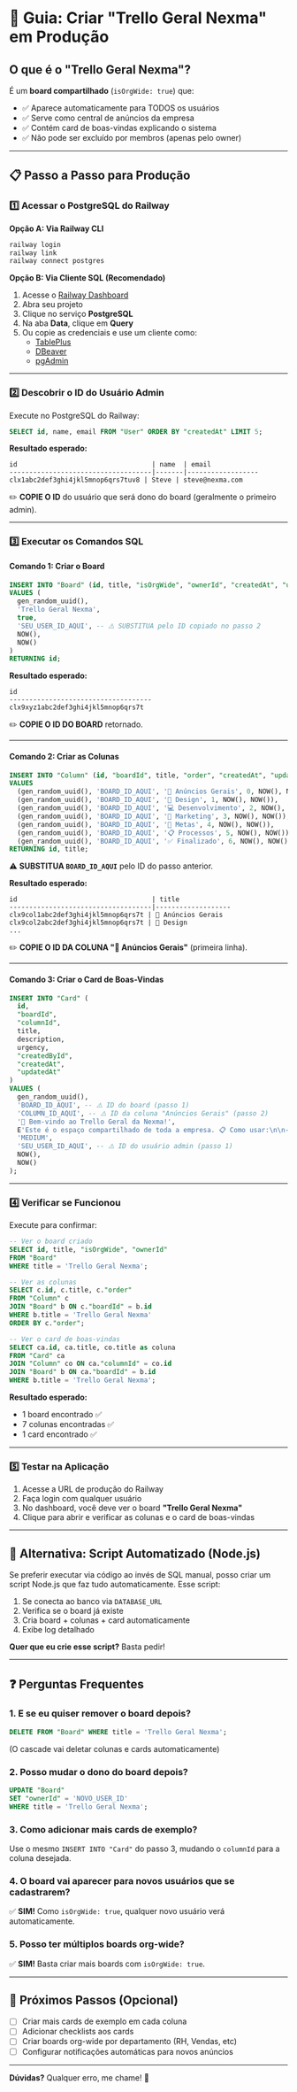 # 🚀 Guia: Criar "Trello Geral Nexma" em Produção

## O que é o "Trello Geral Nexma"?

É um **board compartilhado** (`isOrgWide: true`) que:
- ✅ Aparece automaticamente para TODOS os usuários
- ✅ Serve como central de anúncios da empresa
- ✅ Contém card de boas-vindas explicando o sistema
- ✅ Não pode ser excluído por membros (apenas pelo owner)

---

## 📋 Passo a Passo para Produção

### 1️⃣ Acessar o PostgreSQL do Railway

**Opção A: Via Railway CLI**
```bash
railway login
railway link
railway connect postgres
```

**Opção B: Via Cliente SQL (Recomendado)**
1. Acesse o [Railway Dashboard](https://railway.app)
2. Abra seu projeto
3. Clique no serviço **PostgreSQL**
4. Na aba **Data**, clique em **Query**
5. Ou copie as credenciais e use um cliente como:
   - [TablePlus](https://tableplus.com/)
   - [DBeaver](https://dbeaver.io/)
   - [pgAdmin](https://www.pgadmin.org/)

---

### 2️⃣ Descobrir o ID do Usuário Admin

Execute no PostgreSQL do Railway:

```sql
SELECT id, name, email FROM "User" ORDER BY "createdAt" LIMIT 5;
```

**Resultado esperado:**
```
id                                  | name  | email
------------------------------------|-------|------------------
clx1abc2def3ghi4jkl5mnop6qrs7tuv8 | Steve | steve@nexma.com
```

✏️ **COPIE O ID** do usuário que será dono do board (geralmente o primeiro admin).

---

### 3️⃣ Executar os Comandos SQL

#### **Comando 1: Criar o Board**

```sql
INSERT INTO "Board" (id, title, "isOrgWide", "ownerId", "createdAt", "updatedAt")
VALUES (
  gen_random_uuid(),
  'Trello Geral Nexma',
  true,
  'SEU_USER_ID_AQUI', -- ⚠️ SUBSTITUA pelo ID copiado no passo 2
  NOW(),
  NOW()
)
RETURNING id;
```

**Resultado esperado:**
```
id
------------------------------------
clx9xyz1abc2def3ghi4jkl5mnop6qrs7t
```

✏️ **COPIE O ID DO BOARD** retornado.

---

#### **Comando 2: Criar as Colunas**

```sql
INSERT INTO "Column" (id, "boardId", title, "order", "createdAt", "updatedAt")
VALUES
  (gen_random_uuid(), 'BOARD_ID_AQUI', '📢 Anúncios Gerais', 0, NOW(), NOW()),
  (gen_random_uuid(), 'BOARD_ID_AQUI', '🎨 Design', 1, NOW(), NOW()),
  (gen_random_uuid(), 'BOARD_ID_AQUI', '💻 Desenvolvimento', 2, NOW(), NOW()),
  (gen_random_uuid(), 'BOARD_ID_AQUI', '📱 Marketing', 3, NOW(), NOW()),
  (gen_random_uuid(), 'BOARD_ID_AQUI', '🎯 Metas', 4, NOW(), NOW()),
  (gen_random_uuid(), 'BOARD_ID_AQUI', '📋 Processos', 5, NOW(), NOW()),
  (gen_random_uuid(), 'BOARD_ID_AQUI', '✅ Finalizado', 6, NOW(), NOW())
RETURNING id, title;
```

⚠️ **SUBSTITUA `BOARD_ID_AQUI`** pelo ID do passo anterior.

**Resultado esperado:**
```
id                                  | title
------------------------------------|-------------------
clx9col1abc2def3ghi4jkl5mnop6qrs7t | 📢 Anúncios Gerais
clx9col2abc2def3ghi4jkl5mnop6qrs7t | 🎨 Design
...
```

✏️ **COPIE O ID DA COLUNA "📢 Anúncios Gerais"** (primeira linha).

---

#### **Comando 3: Criar o Card de Boas-Vindas**

```sql
INSERT INTO "Card" (
  id,
  "boardId",
  "columnId",
  title,
  description,
  urgency,
  "createdById",
  "createdAt",
  "updatedAt"
)
VALUES (
  gen_random_uuid(),
  'BOARD_ID_AQUI', -- ⚠️ ID do board (passo 1)
  'COLUMN_ID_AQUI', -- ⚠️ ID da coluna "Anúncios Gerais" (passo 2)
  '🎉 Bem-vindo ao Trello Geral da Nexma!',
  E'Este é o espaço compartilhado de toda a empresa. 📋 Como usar:\n\n- Use as colunas para organizar anúncios e tarefas gerais\n- Todos os membros da empresa podem ver este board\n- Crie cards para comunicar novidades\n- Utilize as checklists para acompanhar progresso\n- Atribua pessoas aos cards quando necessário\n\n💡 Dica: Boards privados podem ser criados pelo botão "+ Criar Board" no dashboard!',
  'MEDIUM',
  'SEU_USER_ID_AQUI', -- ⚠️ ID do usuário admin (passo 1)
  NOW(),
  NOW()
);
```

---

### 4️⃣ Verificar se Funcionou

Execute para confirmar:

```sql
-- Ver o board criado
SELECT id, title, "isOrgWide", "ownerId"
FROM "Board"
WHERE title = 'Trello Geral Nexma';

-- Ver as colunas
SELECT c.id, c.title, c."order"
FROM "Column" c
JOIN "Board" b ON c."boardId" = b.id
WHERE b.title = 'Trello Geral Nexma'
ORDER BY c."order";

-- Ver o card de boas-vindas
SELECT ca.id, ca.title, co.title as coluna
FROM "Card" ca
JOIN "Column" co ON ca."columnId" = co.id
JOIN "Board" b ON ca."boardId" = b.id
WHERE b.title = 'Trello Geral Nexma';
```

**Resultado esperado:**
- 1 board encontrado ✅
- 7 colunas encontradas ✅
- 1 card encontrado ✅

---

### 5️⃣ Testar na Aplicação

1. Acesse a URL de produção do Railway
2. Faça login com qualquer usuário
3. No dashboard, você deve ver o board **"Trello Geral Nexma"**
4. Clique para abrir e verificar as colunas e o card de boas-vindas

---

## 🔧 Alternativa: Script Automatizado (Node.js)

Se preferir executar via código ao invés de SQL manual, posso criar um script Node.js que faz tudo automaticamente. Esse script:

1. Se conecta ao banco via `DATABASE_URL`
2. Verifica se o board já existe
3. Cria board + colunas + card automaticamente
4. Exibe log detalhado

**Quer que eu crie esse script?** Basta pedir!

---

## ❓ Perguntas Frequentes

### 1. E se eu quiser remover o board depois?

```sql
DELETE FROM "Board" WHERE title = 'Trello Geral Nexma';
```

(O cascade vai deletar colunas e cards automaticamente)

### 2. Posso mudar o dono do board depois?

```sql
UPDATE "Board"
SET "ownerId" = 'NOVO_USER_ID'
WHERE title = 'Trello Geral Nexma';
```

### 3. Como adicionar mais cards de exemplo?

Use o mesmo `INSERT INTO "Card"` do passo 3, mudando o `columnId` para a coluna desejada.

### 4. O board vai aparecer para novos usuários que se cadastrarem?

✅ **SIM!** Como `isOrgWide: true`, qualquer novo usuário verá automaticamente.

### 5. Posso ter múltiplos boards org-wide?

✅ **SIM!** Basta criar mais boards com `isOrgWide: true`.

---

## 🎯 Próximos Passos (Opcional)

- [ ] Criar mais cards de exemplo em cada coluna
- [ ] Adicionar checklists aos cards
- [ ] Criar boards org-wide por departamento (RH, Vendas, etc)
- [ ] Configurar notificações automáticas para novos anúncios

---

**Dúvidas?** Qualquer erro, me chame! 🚀